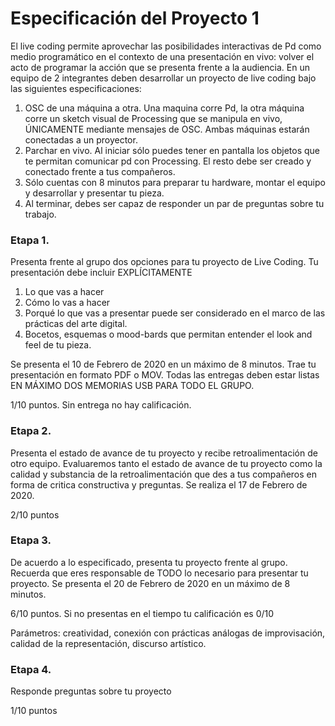 # Especificación del Proyecto 1
El live coding permite aprovechar las posibilidades interactivas de Pd como medio programático en el contexto de una presentación en vivo: volver el acto de programar la acción que se presenta frente a la audiencia. En un equipo de 2 integrantes deben desarrollar un proyecto de live coding bajo las siguientes especificaciones: 
1)	OSC de una máquina a otra. Una maquina corre Pd, la otra máquina corre un sketch visual de Processing que  se manipula en vivo, ÚNICAMENTE mediante mensajes de OSC. Ambas máquinas estarán conectadas a un proyector.
2)	Parchar en vivo. Al iniciar sólo puedes tener en pantalla los objetos que te permitan comunicar pd con Processing. El resto debe ser creado y conectado frente a tus compañeros.
3)	Sólo cuentas con 8 minutos para preparar tu hardware, montar el equipo y desarrollar y presentar tu pieza. 
4)	Al terminar, debes ser capaz de responder un par de preguntas sobre tu trabajo.

### Etapa 1. 
Presenta frente al grupo dos opciones para tu proyecto de Live Coding. Tu presentación debe incluir EXPLÍCITAMENTE 
1)	Lo que vas a hacer 
2)	Cómo lo vas a hacer
3)	Porqué lo que vas a presentar puede ser considerado en el marco de las prácticas del arte digital. 
4)	Bocetos, esquemas o mood-bards que permitan entender el look and feel de tu pieza. 

Se presenta el 10 de Febrero de 2020 en un máximo de 8 minutos. Trae tu presentación en formato PDF o MOV. Todas las entregas deben estar listas EN MÁXIMO DOS MEMORIAS USB PARA TODO EL GRUPO.

1/10 puntos. Sin entrega no hay calificación.

### Etapa 2. 
Presenta el estado de avance de tu proyecto y recibe retroalimentación de otro equipo. Evaluaremos tanto el estado de avance de tu proyecto como la calidad y substancia de la retroalimentación que des a tus compañeros en forma de critica constructiva y preguntas. Se realiza el 17 de Febrero de 2020.

2/10 puntos

### Etapa 3. 
De acuerdo a lo especificado, presenta tu proyecto frente al grupo. Recuerda que eres responsable de TODO lo necesario para presentar tu proyecto.  Se presenta el 20 de Febrero de 2020 en un máximo de 8 minutos. 

6/10 puntos. Si no presentas en el tiempo tu calificación es 0/10

Parámetros: creatividad, conexión con prácticas análogas de improvisación, calidad de la representación, discurso artístico.

### Etapa 4. 
Responde preguntas sobre tu proyecto

1/10 puntos
